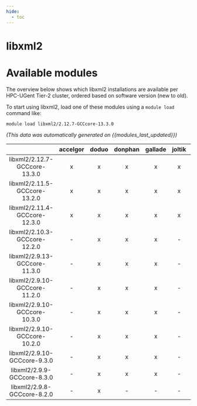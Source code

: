 ```yaml
---
hide:
  - toc
---
```


libxml2
=======

# Available modules


The overview below shows which libxml2 installations are available per HPC-UGent Tier-2 cluster, ordered based on software version (new to old).

To start using libxml2, load one of these modules using a `module load` command like:

```shell
module load libxml2/2.12.7-GCCcore-13.3.0
```

*(This data was automatically generated on {{modules_last_updated}})*  

| |accelgor|doduo|donphan|gallade|joltik|shinx|skitty|
| :---: | :---: | :---: | :---: | :---: | :---: | :---: | :---: |
|libxml2/2.12.7-GCCcore-13.3.0|x|x|x|x|x|x|x|
|libxml2/2.11.5-GCCcore-13.2.0|x|x|x|x|x|x|x|
|libxml2/2.11.4-GCCcore-12.3.0|x|x|x|x|x|x|x|
|libxml2/2.10.3-GCCcore-12.2.0|-|x|x|x|-|x|-|
|libxml2/2.9.13-GCCcore-11.3.0|-|x|x|x|-|x|-|
|libxml2/2.9.10-GCCcore-11.2.0|-|x|x|x|-|x|-|
|libxml2/2.9.10-GCCcore-10.3.0|-|x|x|x|-|-|-|
|libxml2/2.9.10-GCCcore-10.2.0|-|x|x|x|-|-|-|
|libxml2/2.9.10-GCCcore-9.3.0|-|x|x|x|-|-|-|
|libxml2/2.9.9-GCCcore-8.3.0|-|x|x|x|-|-|-|
|libxml2/2.9.8-GCCcore-8.2.0|-|x|-|-|-|-|-|
